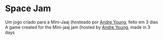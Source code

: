 # Space Jam
 
Um jogo criado para a Mini-Jaaj (hosteado por [Andre Young](https://www.youtube.com/user/n00berplayer), feito em 3 dias
A game created for the Mini-jaaj jam (hosted by [Andre Young](https://www.youtube.com/user/n00berplayer), made in 3 days
